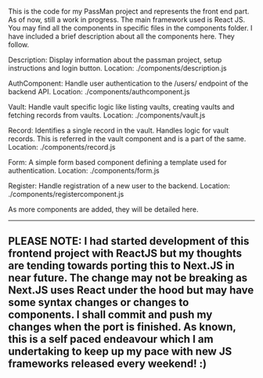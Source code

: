 This is the code for my PassMan project and represents the front end part. As of now, still a work in progress. The main framework used is React JS. You may find all the components
in specific files in the components folder. I have included a brief description about all the components here. They follow.

Description: Display information about the passman project, setup instructions and login button.
             Location: ./components/description.js

AuthComponent: Handle user authentication to the /users/ endpoint of the backend API. 
               Location: ./components/authcomponent.js

Vault: Handle vault specific logic like listing vaults, creating vaults and fetching records from vaults.
       Location: ./components/vault.js

Record: Identifies a single record in the vault. Handles logic for vault records. This is referred in the vault component and is a part of the same.
        Location: ./components/record.js

Form: A simple form based component defining a template used for authentication. 
      Location: ./components/form.js

Register: Handle registration of a new user to the backend.
          Location: ./components/registercomponent.js

As more components are added, they will be detailed here.

---------------------------------------------------------------------------------------------------------------------------------------------------------------------------------------
PLEASE NOTE: I had started development of this frontend project with ReactJS but my thoughts are tending towards porting this to Next.JS in near future. The change may not be breaking
as Next.JS uses React under the hood but may have some syntax changes or changes to components. I shall commit and push my changes when the port is finished. As known, this is a self paced endeavour which I am undertaking to keep up my pace with new JS frameworks released every weekend! :)
---------------------------------------------------------------------------------------------------------------------------------------------------------------------------------------